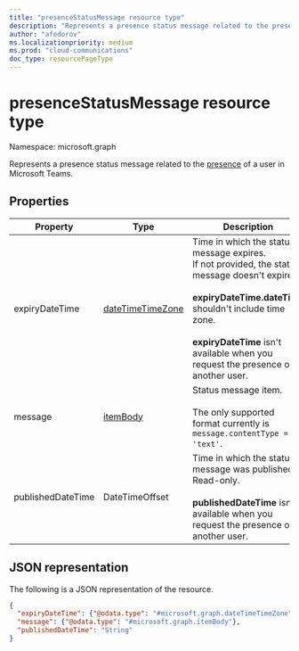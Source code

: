 ```yaml
---
title: "presenceStatusMessage resource type"
description: "Represents a presence status message related to the presence of a user in Microsoft Teams."
author: "afedorov"
ms.localizationpriority: medium
ms.prod: "cloud-communications"
doc_type: resourcePageType
---
```


# presenceStatusMessage resource type

Namespace: microsoft.graph

Represents a presence status message related to the [presence](presence.md) of a user in Microsoft Teams.

## Properties

| Property       | Type           | Description                                 | 
| -------------- | -------------- | ------------------------------------------- | 
| expiryDateTime | [dateTimeTimeZone](datetimetimezone.md) | Time in which the status message expires.<br/>If not provided, the status message doesn't expire.<br/><br/>**expiryDateTime.dateTime** shouldn't include time zone.<br/><br/>**expiryDateTime** isn't available when you request the presence of another user. |
| message | [itemBody](itembody.md) | Status message item.<br/><br/> The only supported format currently is `message.contentType = 'text'`. |
| publishedDateTime | DateTimeOffset |Time in which the status message was published.<br/>Read-only.<br/><br/>**publishedDateTime** isn't available when you request the presence of another user. |

## JSON representation

The following is a JSON representation of the resource.

<!-- {
  "blockType": "resource",
  "optionalProperties": [
    "publishedDateTime",
    "expiryDateTime"
  ],
  "@odata.type": "microsoft.graph.presenceStatusMessage"
}-->
```json
{
  "expiryDateTime": {"@odata.type": "#microsoft.graph.dateTimeTimeZone"},
  "message": {"@odata.type": "#microsoft.graph.itemBody"},
  "publishedDateTime": "String"
}
```
